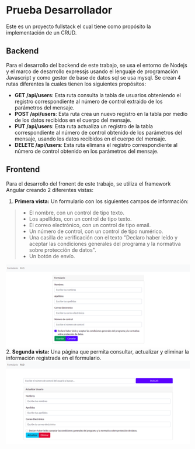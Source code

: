 # Prueba Desarrollador
Este es un proyecto fullstack el cual tiene como propósito la implementación de un CRUD.
## Backend
Para el desarrollo del backend de este trabajo, se usa el entorno de Nodejs y el marco de desarrollo expressjs usando el lenguaje de programación Javascript y como gestor de base de datos sql se usa mysql. Se crean 4 rutas diferentes la cuales tienen los siguientes propósitos:
- **GET /api/users**: Esta ruta consulta la tabla de usuarios obteniendo el registro correspondiente al número de control extraido de los parámetros del mensaje.
- **POST /api/users**: Esta ruta crea un nuevo registro en la tabla por medio de los datos recibidos en el cuerpo del mensaje.
- **PUT /api/users**: Esta ruta actualiza un registro de la tabla correspondiente al número de control obtenido de los parámetros del mensaje, usando los datos recibidos en el cuerpo del mensaje.
- **DELETE /api/users**: Esta ruta elimana el registro correspondiente al número de control obtenido en los parámetros del mensaje.
## Frontend
Para el desarrollo del fronent de este trabajo, se utiliza el framework Angular creando 2 diferentes vistas:
1. **Primera vista:** Un formulario con los siguientes campos de información:
> - El nombre, con un control de tipo texto.
> - Los apellidos, con un control de tipo texto.
> - El correo electrónico, con un control de tipo email.
> - Un número de control, con un control de tipo numérico.
> - Una casilla de verificación con el texto "Declaro haber leído y aceptar las condiciones generales del programa y la normativa sobre protección de datos".
> - Un botón de envío.

![Image text](https://github.com/Kairo001/PruebaDesarrollador/blob/main/vistas/Vista1.png)
2. **Segunda vista:** Una página que permita consultar, actualizar y eliminar la información registrada en el formulario.
![Image text](https://github.com/Kairo001/PruebaDesarrollador/blob/main/vistas/Vista2.png)

